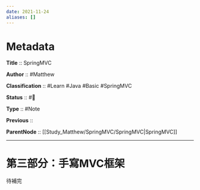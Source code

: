 ```yaml
---
date: 2021-11-24
aliases: []
---
```


# Metadata

**Title** :: SpringMVC

**Author** :: #Matthew 

**Classification** :: #Learn #Java #Basic #SpringMVC

**Status** :: #🌱

**Type** :: #Note

**Previous** ::

**ParentNode** :: [[Study_Matthew/SpringMVC/SpringMVC|SpringMVC]]

---


# 第三部分：手寫MVC框架


待補完
